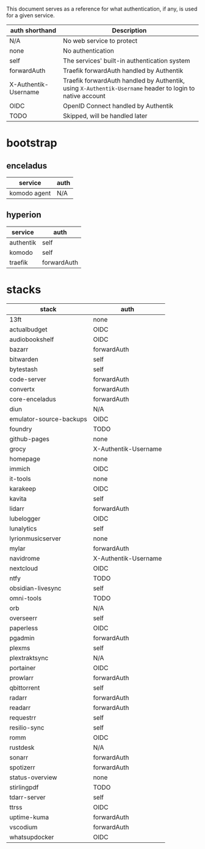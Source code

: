 This document serves as a reference for what authentication, if any, is used for a given service.

| auth shorthand          | Description                                  |
| ----------------------- | -------------------------------------------- |
| N/A                     | No web service to protect                    |
| none                    | No authentication                            |
| self                    | The services' built-in authentication system |
| forwardAuth             | Traefik forwardAuth handled by Authentik     |
| X-Authentik-Username    | Traefik forwardAuth handled by Authentik, using `X-Authentik-Username` header to login to native account |
| OIDC                    | OpenID Connect handled by Authentik          |
| TODO                    | Skipped, will be handled later               |


# bootstrap
## enceladus
| service         | auth        |
| --------------- | ----------- |
| komodo agent    | N/A         |

## hyperion
| service   | auth        |
| --------- | ----------- |
| authentik | self        |
| komodo    | self        |
| traefik   | forwardAuth |

# stacks
| stack                     | auth |
| ------------------------- | ---- |
| 13ft                      | none |
| actualbudget              | OIDC |
| audiobookshelf            | OIDC |
| bazarr                    | forwardAuth |
| bitwarden                 | self |
| bytestash                 | self |
| code-server               | forwardAuth |
| convertx                  | forwardAuth |
| core-enceladus            | forwardAuth |
| diun                      | N/A |
| emulator-source-backups   | OIDC |
| foundry                   | TODO |
| github-pages              | none |
| grocy                     | X-Authentik-Username |
| homepage                  | none |
| immich                    | OIDC |
| it-tools                  | none |
| karakeep                  | OIDC |
| kavita                    | self |
| lidarr                    | forwardAuth |
| lubelogger                | OIDC |
| lunalytics                | self |
| lyrionmusicserver         | none |
| mylar                     | forwardAuth |
| navidrome                 | X-Authentik-Username |
| nextcloud                 | OIDC |
| ntfy                      | TODO |
| obsidian-livesync         | self |
| omni-tools                | TODO |
| orb                       | N/A |
| overseerr                 | self |
| paperless                 | OIDC |
| pgadmin                   | forwardAuth |
| plexms                    | self |
| plextraktsync             | N/A |
| portainer                 | OIDC |
| prowlarr                  | forwardAuth |
| qbittorrent               | self |
| radarr                    | forwardAuth |
| readarr                   | forwardAuth |
| requestrr                 | self |
| resilio-sync              | self |
| romm                      | OIDC |
| rustdesk                  | N/A |
| sonarr                    | forwardAuth |
| spotizerr                 | forwardAuth |
| status-overview           | none |
| stirlingpdf               | TODO |
| tdarr-server              | self |
| ttrss                     | OIDC |
| uptime-kuma               | forwardAuth |
| vscodium                  | forwardAuth |
| whatsupdocker             | OIDC |